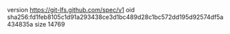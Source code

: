 version https://git-lfs.github.com/spec/v1
oid sha256:fd1feb8105c1d91a293438ce3d1bc489d28c1bc572dd195d92574df5a434835a
size 14769
